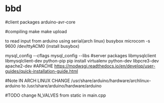# bbd
#client packages
arduino-avr-core

#compiling
make
make upload

to read input from arduino using serial(arch linux)
busybox microcom -s 9600 /dev/ttyACM0
(install busybox)

mysql_config --cflags
mysql_config --libs
#server packages
libmysqlclient
libmysqlclient-dev
python-pip
pip install virtualenv
python-dev
libpcre3-dev
apache2-dev
#APACHE
https://modwsgi.readthedocs.io/en/develop/user-guides/quick-installation-guide.html

#Note
IN ARCH LINUX CHANGE /usr/share/arduino/hardware/archlinux-arduino to /usr/share/arduino/hardware/arduino

#TODO
change N_VALVES from static in main.cpp
